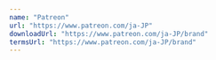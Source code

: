 ```yaml
---
name: "Patreon"
url: "https://www.patreon.com/ja-JP"
downloadUrl: "https://www.patreon.com/ja-JP/brand"
termsUrl: "https://www.patreon.com/ja-JP/brand"
---
```

